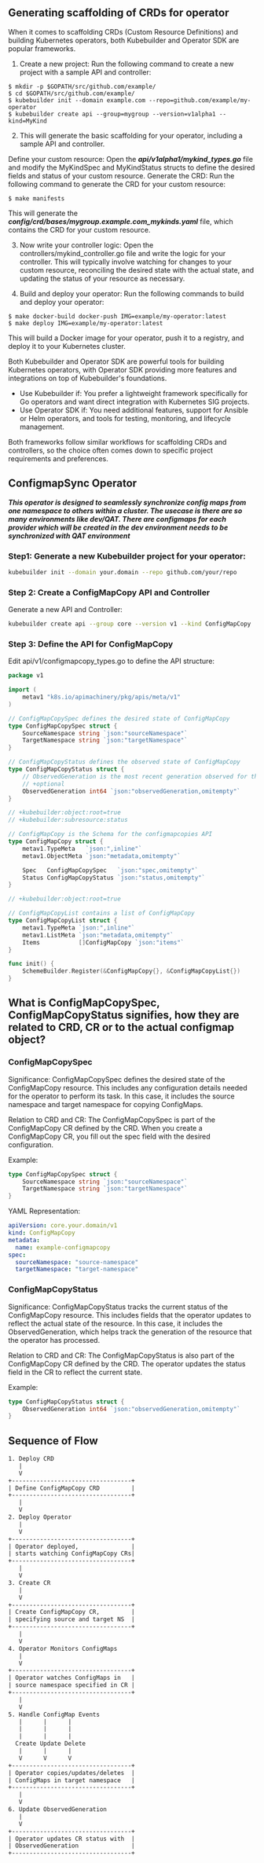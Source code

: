 ## Generating scaffolding of CRDs for operator 
When it comes to scaffolding CRDs (Custom Resource Definitions) and building Kubernetes operators, both Kubebuilder and Operator SDK are popular frameworks.

1. Create a new project: Run the following command to create a new project with a sample API and controller:

```shell
$ mkdir -p $GOPATH/src/github.com/example/
$ cd $GOPATH/src/github.com/example/
$ kubebuilder init --domain example.com --repo=github.com/example/my-operator
$ kubebuilder create api --group=mygroup --version=v1alpha1 --kind=MyKind
```

2. This will generate the basic scaffolding for your operator, including a sample API and controller.

Define your custom resource: Open the ***api/v1alpha1/mykind_types.go*** file and modify the MyKindSpec and MyKindStatus structs to define the desired fields and status of your custom resource.
Generate the CRD: Run the following command to generate the CRD for your custom resource:

```shell
$ make manifests
```
This will generate the ***config/crd/bases/mygroup.example.com_mykinds.yaml*** file, which contains the CRD for your custom resource.

3. Now write your controller logic: Open the controllers/mykind_controller.go file and write the logic for your controller. This will typically involve watching for changes to your custom resource, reconciling the desired state with the actual state, and updating the status of your resource as necessary.

4. Build and deploy your operator: Run the following commands to build and deploy your operator:

```shell
$ make docker-build docker-push IMG=example/my-operator:latest
$ make deploy IMG=example/my-operator:latest
```
This will build a Docker image for your operator, push it to a registry, and deploy it to your Kubernetes cluster.

Both Kubebuilder and Operator SDK are powerful tools for building Kubernetes operators, with Operator SDK providing more features and integrations on top of Kubebuilder's foundations.

- Use Kubebuilder if: You prefer a lightweight framework specifically for Go operators and want direct integration with Kubernetes SIG projects.
- Use Operator SDK if: You need additional features, support for Ansible or Helm operators, and tools for testing, monitoring, and lifecycle management.

Both frameworks follow similar workflows for scaffolding CRDs and controllers, so the choice often comes down to specific project requirements and preferences.

## ConfigmapSync Operator
***This operator is designed to seamlessly synchronize config maps from one namespace to others within a cluster. The usecase is there are so many environments
like dev/QAT. There are configmaps for each provider which will be created in the dev environment needs to be synchronized with QAT environment***

### Step1: Generate a new Kubebuilder project for your operator:

```bash
kubebuilder init --domain your.domain --repo github.com/your/repo
```

### Step 2: Create a ConfigMapCopy API and Controller
Generate a new API and Controller:

```bash
kubebuilder create api --group core --version v1 --kind ConfigMapCopy
```

### Step 3: Define the API for ConfigMapCopy
Edit api/v1/configmapcopy_types.go to define the API structure:

```go
package v1

import (
	metav1 "k8s.io/apimachinery/pkg/apis/meta/v1"
)

// ConfigMapCopySpec defines the desired state of ConfigMapCopy
type ConfigMapCopySpec struct {
	SourceNamespace string `json:"sourceNamespace"`
	TargetNamespace string `json:"targetNamespace"`
}

// ConfigMapCopyStatus defines the observed state of ConfigMapCopy
type ConfigMapCopyStatus struct {
	// ObservedGeneration is the most recent generation observed for this ConfigMapCopy.
	// +optional
	ObservedGeneration int64 `json:"observedGeneration,omitempty"`
}

// +kubebuilder:object:root=true
// +kubebuilder:subresource:status

// ConfigMapCopy is the Schema for the configmapcopies API
type ConfigMapCopy struct {
	metav1.TypeMeta   `json:",inline"`
	metav1.ObjectMeta `json:"metadata,omitempty"`

	Spec   ConfigMapCopySpec   `json:"spec,omitempty"`
	Status ConfigMapCopyStatus `json:"status,omitempty"`
}

// +kubebuilder:object:root=true

// ConfigMapCopyList contains a list of ConfigMapCopy
type ConfigMapCopyList struct {
	metav1.TypeMeta `json:",inline"`
	metav1.ListMeta `json:"metadata,omitempty"`
	Items           []ConfigMapCopy `json:"items"`
}

func init() {
	SchemeBuilder.Register(&ConfigMapCopy{}, &ConfigMapCopyList{})
}
```

## What is ConfigMapCopySpec, ConfigMapCopyStatus signifies, how they are related to CRD, CR or to the actual configmap object? 
### ConfigMapCopySpec

Significance: ConfigMapCopySpec defines the desired state of the ConfigMapCopy resource. This includes any configuration details needed for the operator to perform its task. In this case, it includes the source namespace and target namespace for copying ConfigMaps.

Relation to CRD and CR: The ConfigMapCopySpec is part of the ConfigMapCopy CR defined by the CRD. When you create a ConfigMapCopy CR, you fill out the spec field with the desired configuration.

Example:

```go
type ConfigMapCopySpec struct {
    SourceNamespace string `json:"sourceNamespace"`
    TargetNamespace string `json:"targetNamespace"`
}
```

YAML Representation:

```yaml
apiVersion: core.your.domain/v1
kind: ConfigMapCopy
metadata:
  name: example-configmapcopy
spec:
  sourceNamespace: "source-namespace"
  targetNamespace: "target-namespace"
```

### ConfigMapCopyStatus

Significance: ConfigMapCopyStatus tracks the current status of the ConfigMapCopy resource. This includes fields that the operator updates to reflect the actual state of the resource. In this case, it includes the ObservedGeneration, which helps track the generation of the resource that the operator has processed.

Relation to CRD and CR: The ConfigMapCopyStatus is also part of the ConfigMapCopy CR defined by the CRD. The operator updates the status field in the CR to reflect the current state.

Example:

```go
type ConfigMapCopyStatus struct {
    ObservedGeneration int64 `json:"observedGeneration,omitempty"`
}
```

## Sequence of Flow

```txt
1. Deploy CRD
   |
   V
+----------------------------------+
| Define ConfigMapCopy CRD         |
+----------------------------------+
   |
   V
2. Deploy Operator
   |
   V
+----------------------------------+
| Operator deployed,               |
| starts watching ConfigMapCopy CRs|
+----------------------------------+
   |
   V
3. Create CR
   |
   V
+----------------------------------+
| Create ConfigMapCopy CR,         |
| specifying source and target NS  |
+----------------------------------+
   |
   V
4. Operator Monitors ConfigMaps
   |
   V
+----------------------------------+
| Operator watches ConfigMaps in   |
| source namespace specified in CR |
+----------------------------------+
   |
   V
5. Handle ConfigMap Events
   |      |      |
   |      |      |
   |      |      |
  Create Update Delete
   |      |      |
   V      V      V
+----------------------------------+
| Operator copies/updates/deletes  |
| ConfigMaps in target namespace   |
+----------------------------------+
   |
   V
6. Update ObservedGeneration
   |
   V
+----------------------------------+
| Operator updates CR status with  |
| ObservedGeneration               |
+----------------------------------+
```





